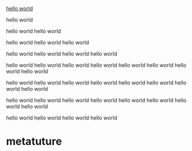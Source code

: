 [hello world](#metatuture)

hello world

hello world hello world

hello world hello world hello world

hello world hello world hello world hello world

hello world hello world hello world hello world hello world hello world hello world hello world

hello world hello world hello world hello world hello world hello world hello world hello world

hello world hello world hello world hello world hello world hello world hello world hello world

hello world hello world hello world hello world

# metatuture
